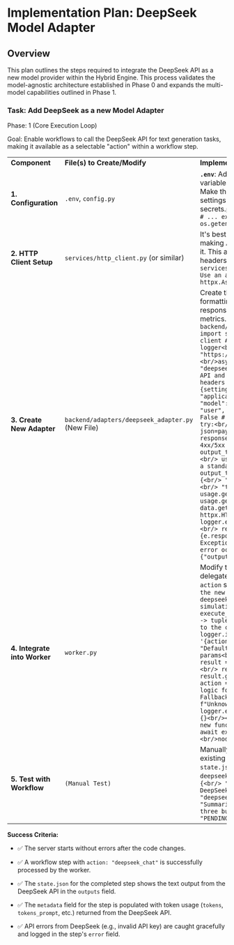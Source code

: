 # Implementation Plan: DeepSeek Model Adapter

## Overview

This plan outlines the steps required to integrate the DeepSeek API as a new model provider within the Hybrid Engine. This process validates the model-agnostic architecture established in Phase 0 and expands the multi-model capabilities outlined in Phase 1.

### **Task: Add DeepSeek as a new Model Adapter**

Phase: 1 (Core Execution Loop)

Goal: Enable workflows to call the DeepSeek API for text generation tasks, making it available as a selectable "action" within a workflow step.

|   |   |   |
|---|---|---|
|**Component**|**File(s) to Create/Modify**|**Implementation Details & Key Code**|
|**1. Configuration**|`.env`, `config.py`|**`.env`**: Add the DeepSeek API key to the environment variables.`DEEPSEEK_API_KEY="your_api_key_here"`**`config.py`**: Make the new API key accessible through the global settings object. This avoids hardcoding secrets.`python<br/># config.py<br/>class Settings:<br/> # ... existing settings ...<br/> DEEPSEEK_API_KEY = os.getenv("DEEPSEEK_API_KEY")<br/>`|
|**2. HTTP Client Setup**|`services/http_client.py` (or similar)|It's best practice to use a shared HTTP client session for making API calls. If one doesn't exist, create a new file for it. This allows for reusing connections and setting common headers.`python<br/># services/http_client.py<br/>import httpx<br/><br/># Use an async client for FastAPI<br/>client = httpx.AsyncClient(timeout=60.0) <br/>`|
|**3. Create New Adapter**|`backend/adapters/deepseek_adapter.py` (New File)|Create the new adapter file. It will contain the logic for formatting requests to the DeepSeek API, handling responses, and extracting relevant data and metrics.`python<br/># backend/adapters/deepseek_adapter.py<br/>from config import settings<br/>from services.http_client import client # Assuming shared client<br/>from loguru import logger<br/><br/>API_URL = "https://api.deepseek.com/chat/completions"<br/><br/>async def execute(prompt: str, model: str = "deepseek-chat") -> dict:<br/> """Calls the DeepSeek API and returns the output and metrics."""<br/> headers = {<br/> "Authorization": f"Bearer {settings.DEEPSEEK_API_KEY}",<br/> "Content-Type": "application/json",<br/> }<br/> payload = {<br/> "model": model,<br/> "messages": [<br/> {"role": "user", "content": prompt}<br/> ],<br/> "stream": False # Use non-streaming for now<br/> }<br/><br/> try:<br/> response = await client.post(API_URL, json=payload, headers=headers)<br/> response.raise_for_status() # Raise exception for 4xx/5xx errors<br/> data = response.json()<br/><br/> output_text = data['choices'][0]['message']['content']<br/> usage = data['usage']<br/><br/> # Return data in a standardized format<br/> return {<br/> "output": output_text,<br/> "error": None,<br/> "metadata": {<br/> "tokens_prompt": usage.get('prompt_tokens'),<br/> "tokens_completion": usage.get('completion_tokens'),<br/> "tokens": usage.get('total_tokens'),<br/> "model_name": data.get('model')<br/> }<br/> }<br/> except httpx.HTTPStatusError as e:<br/> logger.error(f"DeepSeek API error: {e.response.text}")<br/> return {"output": None, "error": f"API Error: {e.response.status_code}", "metadata": {}}<br/> except Exception as e:<br/> logger.error(f"An unexpected error occurred with DeepSeek: {e}")<br/> return {"output": None, "error": str(e), "metadata": {}}<br/>`|
|**4. Integrate into Worker**|`worker.py`|Modify the worker's execution logic to recognize and delegate to the new DeepSeek adapter when a step's `action` specifies it.`python<br/># worker.py<br/># Import the new adapter at the top<br/>from adapters import deepseek_adapter<br/><br/># Modify the node execution simulation function<br/>async def execute_node(node_id: str, action: str, params: dict) -> tuple[dict, str]:<br/> """Execute a node by routing to the correct adapter based on the action."""<br/> logger.info(f"Executing node {node_id} with action '{action}'")<br/> prompt = params.get("prompt", "Default prompt") # Assume prompt is passed in params<br/><br/> if action == "deepseek_chat":<br/> result = await deepseek_adapter.execute(prompt=prompt)<br/> return result.get("output"), result.get("error"), result.get("metadata")<br/> elif action == "gemini_text_model":<br/> # ... existing logic for Gemini ...<br/> pass<br/> else:<br/> # Fallback or error for unknown action<br/> error_msg = f"Unknown action: {action}"<br/> logger.error(error_msg)<br/> return None, error_msg, {}<br/><br/># Update the main worker loop to call this new function<br/># ...<br/>output, error, metadata = await execute_node(node.id, node.action, node.params)<br/>node.metadata = metadata<br/># ...<br/>`|
|**5. Test with Workflow**|`(Manual Test)`|Manually create a new workflow template or modify an existing one in your vault to test the new action. Create a `state.json` file for a test workflow with a step that uses the `deepseek_chat` action.**Example `state.json` step:**`json<br/>{<br/> "id": "step_deepseek_1",<br/> "name": "Test DeepSeek Summarization",<br/> "action": "deepseek_chat",<br/> "params": {<br/> "prompt": "Summarize the key principles of Hybrid Thinking in three bullet points."<br/> },<br/> "status": "PENDING",<br/> "dependencies": []<br/>}<br/>`|

**Success Criteria:**

- ✅ The server starts without errors after the code changes.
    
- ✅ A workflow step with `action: "deepseek_chat"` is successfully processed by the worker.
    
- ✅ The `state.json` for the completed step shows the text output from the DeepSeek API in the `outputs` field.
    
- ✅ The `metadata` field for the step is populated with token usage (`tokens`, `tokens_prompt`, etc.) returned from the DeepSeek API.
    
- ✅ API errors from DeepSeek (e.g., invalid API key) are caught gracefully and logged in the step's `error` field.